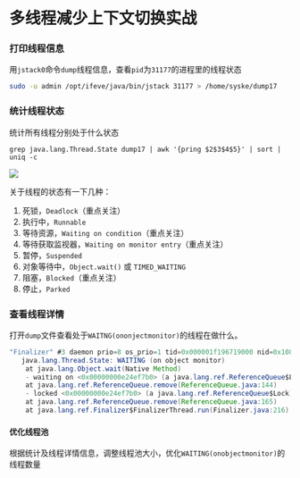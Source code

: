 # 多线程减少上下文切换实战

### 打印线程信息

用`jstack0`命令`dump`线程信息，查看`pid`为`31177`的进程里的线程状态

```sh
sudo -u admin /opt/ifeve/java/bin/jstack 31177 > /home/syske/dump17
```

### 统计线程状态

统计所有线程分别处于什么状态

```
grep java.lang.Thread.State dump17 | awk '{pring $2$3$4$5}' | sort | uniq -c
```

![](https://gitee.com/sysker/picBed/raw/master/images/20210526224013.png)

关于线程的状态有一下几种：

1. 死锁，`Deadlock`（重点关注） 
2. 执行中，`Runnable  `
3. 等待资源，`Waiting on condition`（重点关注） 
4. 等待获取监视器，`Waiting on monitor entry`（重点关注）
5. 暂停，`Suspended`
6. 对象等待中，`Object.wait()` 或 `TIMED_WAITING`
7. 阻塞，`Blocked`（重点关注） 
8. 停止，`Parked`

### 查看线程详情

打开`dump`文件查看处于`WAITNG(ononjectmonitor)`的线程在做什么。

```java
"Finalizer" #3 daemon prio=8 os_prio=1 tid=0x000001f196719000 nid=0x108 in Object.wait() [0x000000b1981fe000]
   java.lang.Thread.State: WAITING (on object monitor)
	at java.lang.Object.wait(Native Method)
	- waiting on <0x00000000e24ef7b0> (a java.lang.ref.ReferenceQueue$Lock)
	at java.lang.ref.ReferenceQueue.remove(ReferenceQueue.java:144)
	- locked <0x00000000e24ef7b0> (a java.lang.ref.ReferenceQueue$Lock)
	at java.lang.ref.ReferenceQueue.remove(ReferenceQueue.java:165)
	at java.lang.ref.Finalizer$FinalizerThread.run(Finalizer.java:216)
```

#### 优化线程池

根据统计及线程详情信息，调整线程池大小，优化`WAITING(onobjectmonitor)`的线程数量

